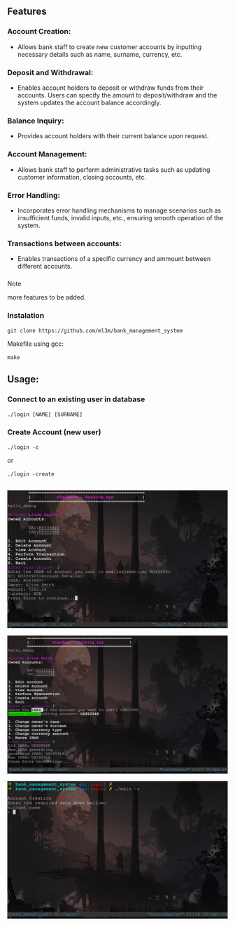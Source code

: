 ## Features
### Account Creation: 
- Allows bank staff to create new customer accounts by inputting necessary details such as name, surname, currency, etc.

### Deposit and Withdrawal: 
- Enables account holders to deposit or withdraw funds from their accounts. Users can specify the amount to deposit/withdraw and the system updates the account balance accordingly.

### Balance Inquiry: 
- Provides account holders with their current balance upon request.

### Account Management: 
- Allows bank staff to perform administrative tasks such as updating customer information, closing accounts, etc.

### Error Handling: 
- Incorporates error handling mechanisms to manage scenarios such as insufficient funds, invalid inputs, etc., ensuring smooth operation of the system.

### Transactions between accounts:
- Enables transactions of a specific currency and ammount between different accounts.
###
> [!NOTE]  
> more features to be added.
### Instalation
    git clone https://github.com/ml3m/bank_management_system
Makefile using gcc:

    make

## Usage:
### Connect to an existing user in database
    ./login [NAME] [SURNAME]
### Create Account (new user)
    ./login -c
or

    ./login -create
##
<p align="center"><img src="./assets/ss1.png" /></a></p>
<p align="center"><img src="./assets/ss2.png" /></a></p>
<p align="center"><img src="./assets/ss3.png" /></a></p>
